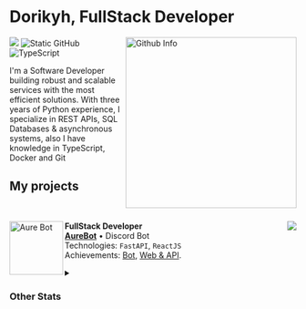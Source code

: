 # Dorikyh, FullStack Developer

<img align='right' src="https://github-readme-stats.vercel.app/api/top-langs/?username=dorikyh&layout=donut&theme=gruvbox" alt="Github Info" min-width="350px" max-width="350px" width="300px" align="right">

<img src="https://dcbadge.limes.pink/api/shield/841368898146402355"
/>
<img src="https://img.shields.io/badge/Python-3776AB?style=for-the-badge&logo=python&logoColor=white" alt="Static GitHub">
![TypeScript](https://img.shields.io/badge/typescript-%23007ACC.svg?style=for-the-badge&logo=typescript&logoColor=white)


<p>I'm a Software Developer building robust and scalable services with the most efficient solutions. With three years of Python experience, I specialize in REST APIs, SQL Databases & asynchronous systems, also I have knowledge in TypeScript, Docker and Git</p>

## My projects

<br>

[<img align="left" height="94px" width="94px" alt="Aure Bot" src="https://aure-web.vercel.app/aure-256.png"/>](https://www.aure-web.vercel.app/)

<img align='right' src="https://github-readme-stats.vercel.app/api/pin/?username=dorikyh&repo=aure-web&theme=gruvbox">

**FullStack Developer** \
[**AureBot**](https://aure-web.vercel.app/aure.png) • Discord Bot \
Technologies: `FastAPI`, `ReactJS` \
Achievements: [Bot](https://aure-web.vercel.app/), [Web & API](https://aure-web.vercel.app/).

<details>
  <summary><h3>Other Stats</h3></summary>
  <a href="https://git.io/streak-stats">
    <img src="https://streak-stats.demolab.com?user=dorikyh&theme=modern-lilac" alt="GitHub Streak Stats">
</a>


</details>


